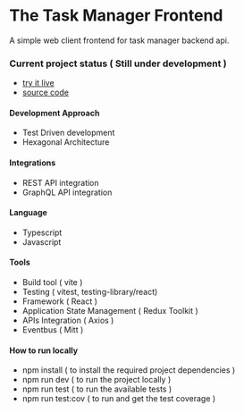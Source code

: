 # The Task Manager Frontend
A simple web client frontend for task manager backend api.<br>

### Current project status ( Still under development )
- [try it live](https://sore-gray-bear-wear.cyclic.app/)
- [source code](https://github.com/vs-silva/task_manager_app_frontend)

#### Development Approach
- Test Driven development
- Hexagonal Architecture

#### Integrations
- REST API integration
- GraphQL API integration

#### Language
- Typescript
- Javascript

#### Tools
- Build tool ( vite )
- Testing ( vitest, testing-library/react)
- Framework ( React )
- Application State Management ( Redux Toolkit )
- APIs Integration ( Axios )
- Eventbus ( Mitt )

#### How to run locally
- npm install ( to install the required project dependencies )
- npm run dev ( to run the project locally )
- npm run test ( to run the available tests )
- npm run test:cov ( to run and get the test coverage )

